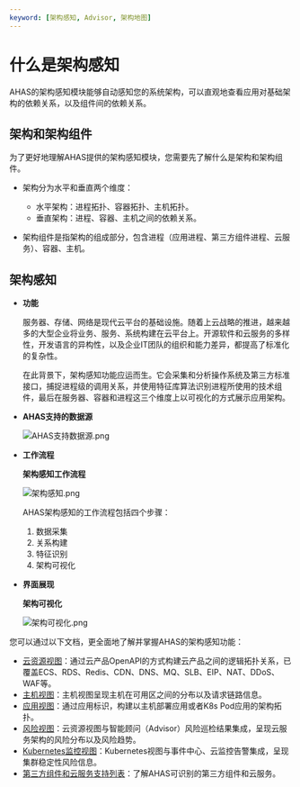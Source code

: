 ```yaml
---
keyword: [架构感知, Advisor, 架构地图]
---
```


# 什么是架构感知

AHAS的架构感知模块能够自动感知您的系统架构，可以直观地查看应用对基础架构的依赖关系，以及组件间的依赖关系。

## 架构和架构组件

为了更好地理解AHAS提供的架构感知模块，您需要先了解什么是架构和架构组件。

-   架构分为水平和垂直两个维度：

    -   水平架构：进程拓扑、容器拓扑、主机拓扑。
    -   垂直架构：进程、容器、主机之间的依赖关系。
-   架构组件是指架构的组成部分，包含进程（应用进程、第三方组件进程、云服务）、容器、主机。


## 架构感知

-   **功能**

    服务器、存储、网络是现代云平台的基础设施。随着上云战略的推进，越来越多的大型企业将业务、服务、系统构建在云平台上。开源软件和云服务的多样性，开发语言的异构性，以及企业IT团队的组织和能力差异，都提高了标准化的复杂性。

    在此背景下，架构感知功能应运而生。它会采集和分析操作系统及第三方标准接口，捕捉进程级的调用关系，并使用特征库算法识别进程所使用的技术组件，最后在服务器、容器和进程这三个维度上以可视化的方式展示应用架构。

-   **AHAS支持的数据源**

    ![AHAS支持数据源.png](https://static-aliyun-doc.oss-accelerate.aliyuncs.com/assets/img/zh-CN/5652698951/p134132.png)

-   **工作流程**

    **架构感知工作流程**

    ![架构感知.png](https://static-aliyun-doc.oss-accelerate.aliyuncs.com/assets/img/zh-CN/5652698951/p134125.png)

    AHAS架构感知的工作流程包括四个步骤：

    1.  数据采集
    2.  关系构建
    3.  特征识别
    4.  架构可视化
-   **界面展现**

    **架构可视化**

    ![架构可视化.png](https://static-aliyun-doc.oss-accelerate.aliyuncs.com/assets/img/zh-CN/5652698951/p134127.png)


您可以通过以下文档，更全面地了解并掌握AHAS的架构感知功能：

-   [云资源视图](/cn.zh-CN/故障演练/架构感知/架构地图/云资源视图.md)：通过云产品OpenAPI的方式构建云产品之间的逻辑拓扑关系，已覆盖ECS、RDS、Redis、CDN、DNS、MQ、SLB、EIP、NAT、DDoS、WAF等。
-   [主机视图](/cn.zh-CN/故障演练/架构感知/架构地图/主机视图.md)：主机视图呈现主机在可用区之间的分布以及请求链路信息。
-   [应用视图](/cn.zh-CN/故障演练/架构感知/架构地图/应用视图.md)：通过应用标识，构建以主机部署应用或者K8s Pod应用的架构拓扑。
-   [风险视图](/cn.zh-CN/故障演练/架构感知/架构地图/风险视图.md)：云资源视图与智能顾问（Advisor）风险巡检结果集成，呈现云服务架构的风险分布以及风险趋势。
-   [Kubernetes监控视图](/cn.zh-CN/故障演练/架构感知/架构地图/Kubernetes监控视图.md)：Kubernetes视图与事件中心、云监控告警集成，呈现集群稳定性风险信息。
-   [第三方组件和云服务支持列表](/cn.zh-CN/故障演练/架构感知/参考信息/第三方组件和云服务支持列表.md)：了解AHAS可识别的第三方组件和云服务。

